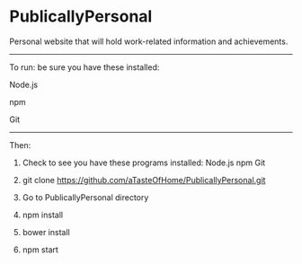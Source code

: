 # PublicallyPersonal
Personal website that will hold work-related information and achievements.
__________________

To run: be sure you have these installed:

Node.js

npm

Git

__________________

Then:

1. Check to see you have these programs installed:
	Node.js
	npm
	Git

2. git clone https://github.com/aTasteOfHome/PublicallyPersonal.git

3. Go to PublicallyPersonal directory

4. npm install

5. bower install

6. npm start
